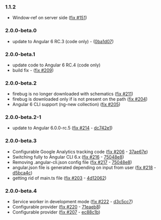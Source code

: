 ### 1.1.2
* Window-ref on server side ([fix #151](https://github.com/maciejtreder/angular-universal-pwa/issues/151))

### 2.0.0-beta.0
* update to Angular 6 RC.3 (code only) - ([0ba1d07](https://github.com/maciejtreder/angular-universal-pwa/commit/0ba1d07e792b4043a2bb8b045cb1dc3bd4bbb9dc]))

### 2.0.0-beta.1
* update code to Angular 6 RC.4 (code only)
* build fix - ([fix #209](https://github.com/maciejtreder/angular-universal-pwa/issues/209))

### 2.0.0-beta.2
* firebug is no longer downloaded with schematics ([fix #211](https://github.com/maciejtreder/angular-universal-pwa/issues/211))
* firebug is downloaded only if is not present on the path ([fix #204](https://github.com/maciejtreder/angular-universal-pwa/issues/204))
* Angular 6 CLI support (ng-new collection) ([fix #205](https://github.com/maciejtreder/angular-universal-pwa/issues/205))

### 2.0.0-beta.2-1
* update to Angular 6.0.0-rc.5 ([fix #214](https://github.com/maciejtreder/angular-universal-pwa/issues/214) - [dc742e1](https://github.com/maciejtreder/angular-universal-pwa/pull/214/commits/dc742e1831e80eb4db61fb36c149c3631cc4b7ef))

### 2.0.0-beta.3
* Configurable Google Analytics tracking code ([fix #206](https://github.com/maciejtreder/angular-universal-pwa/issues/206) - [37ae67e](https://github.com/maciejtreder/angular-universal-pwa/commit/37ae67e8066a6a797b2f3e4805e8d4ca9c1e47d0))
* Switching fully to Angular CLI 6.x ([fix #216](https://github.com/maciejtreder/angular-universal-pwa/issues/216) - [75048e8](https://github.com/maciejtreder/angular-universal-pwa/commit/75048e8d9f48cec9d588bf1d495b0f186e7aea6a))
* Removing .angular-cli.json config file ([fix #217](https://github.com/maciejtreder/angular-universal-pwa/issues/217) - [75048e8](https://github.com/maciejtreder/angular-universal-pwa/commit/75048e8d9f48cec9d588bf1d495b0f186e7aea6a))
* angular.json file is generated depending on input from user ([fix #218](https://github.com/maciejtreder/angular-universal-pwa/issues/218) - [d5bca4c](https://github.com/maciejtreder/angular-universal-pwa/commit/d5bca4ceace85b677616eef8d801d208a0887249))
* getting rid of main.ts file ([fix #203](https://github.com/maciejtreder/angular-universal-pwa/issues/203) - [4d12062](https://github.com/maciejtreder/angular-universal-pwa/commit/4d120629bafe2e875992723a6ad52a6a6542c277))

### 2.0.0-beta.4
* Service worker in development mode ([fix #222](https://github.com/maciejtreder/angular-universal-pwa/issues/222) - [d3c5cc7](https://github.com/maciejtreder/angular-universal-pwa/commit/d3c5cc7a57b1101494b97e5d37eae4a2aa691f01))
* Configurable provider ([fix #220](https://github.com/maciejtreder/angular-universal-pwa/issues/220) - [71eaeb8](https://github.com/maciejtreder/angular-universal-pwa/commit/71eaeb8a12a7e6124dc585385650ba3cb8a23775))
* Configurable provider ([fix #207](https://github.com/maciejtreder/angular-universal-pwa/issues/207) - [ec88c1b](https://github.com/maciejtreder/angular-universal-pwa/commit/ec88c1b4f38b36d881e54ac9ff673d0a80c4e556))